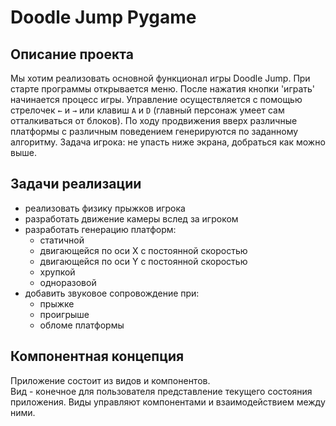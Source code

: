 # Doodle Jump Pygame

## Описание проекта
Мы хотим реализовать основной функционал игры Doodle Jump.
При старте программы открывается меню.
После нажатия кнопки 'играть' начинается процесс игры.
Управление осуществляется с помощью стрелочек `←` и `→` или клавиш `A` и `D`
(главный персонаж умеет сам отталкиваться от блоков).
По ходу продвижения вверх различные платформы с различным поведением генерируются 
по заданному алгоритму.
Задача игрока: не упасть ниже экрана, добраться как можно выше.

## Задачи реализации
* реализовать физику прыжков игрока
* разработать движение камеры вслед за игроком
* разработать генерацию платформ:
    * статичной
    * двигающейся по оси X с постоянной скоростью
    * двигающейся по оси Y c постоянной скоростью
    * хрупкой
    * одноразовой
* добавить звуковое сопровождение при:
    * прыжке
    * проигрыше
    * обломе платформы
 
## Компонентная концепция
Приложение состоит из видов и компонентов.  
Вид - конечное для пользователя представление текущего состояния приложения.
Виды управляют компонентами и взаимодействием между ними.